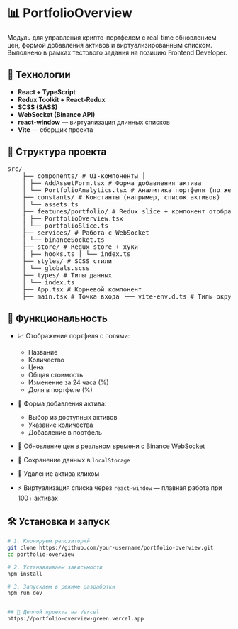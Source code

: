 # 📊 PortfolioOverview

Модуль для управления крипто-портфелем с real-time обновлением цен, формой добавления активов и виртуализированным списком. Выполнено в рамках тестового задания на позицию Frontend Developer.

## 🔧 Технологии

- **React + TypeScript**
- **Redux Toolkit + React-Redux**
- **SCSS (SASS)**
- **WebSocket (Binance API)**
- **react-window** — виртуализация длинных списков
- **Vite** — сборщик проекта

## 📁 Структура проекта

<pre>src/
    ├── components/ # UI-компоненты │ 
    │ ├── AddAssetForm.tsx # Форма добавления актива 
    │ └── PortfolioAnalytics.tsx # Аналитика портфеля (по желанию) 
    ├── constants/ # Константы (например, список активов) 
    │ └── assets.ts 
    ├── features/portfolio/ # Redux slice + компонент отображения портфеля 
    │ ├── PortfolioOverview.tsx 
    │ └── portfolioSlice.ts 
    ├── services/ # Работа с WebSocket 
    │ └── binanceSocket.ts 
    ├── store/ # Redux store + хуки 
    │ ├── hooks.ts │ └── index.ts 
    ├── styles/ # SCSS стили 
    │ └── globals.scss 
    ├── types/ # Типы данных 
    │ └── index.ts 
    ├── App.tsx # Корневой компонент 
    ├── main.tsx # Точка входа └── vite-env.d.ts # Типы окружения Vite
</pre>
    
## 🧩 Функциональность

- 📈 Отображение портфеля с полями:
  - Название
  - Количество
  - Цена
  - Общая стоимость
  - Изменение за 24 часа (%)
  - Доля в портфеле (%)

- 🧮 Форма добавления актива:
  - Выбор из доступных активов
  - Указание количества
  - Добавление в портфель

- 🔄 Обновление цен в реальном времени с Binance WebSocket

- 💾 Сохранение данных в `localStorage`

- 🧹 Удаление актива кликом

- ⚡️ Виртуализация списка через `react-window` — плавная работа при 100+ активах

## 🛠️ Установка и запуск

```bash
# 1. Клонируем репозиторий
git clone https://github.com/your-username/portfolio-overview.git
cd portfolio-overview

# 2. Устанавливаем зависимости
npm install

# 3. Запускаем в режиме разработки
npm run dev


## 🧩 Деплой проекта на Vercel
https://portfolio-overview-green.vercel.app